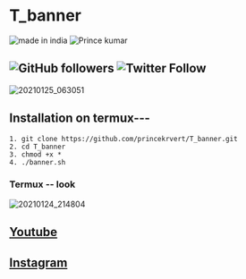 # T_banner

![made in india](https://img.shields.io/badge/MADE%20IN%20-INDIA-green?style=for-the-badge&logo=appveyor)
![Prince kumar](https://img.shields.io/badge/prince%20-kumar-green?style=for-the-badge&logo=appveyor)

![GitHub followers](https://img.shields.io/github/followers/princekrvert?style=for-the-badge)
![Twitter Follow](https://img.shields.io/twitter/follow/princekrvert?color=%23ff128c&label=%40princekrvert&style=for-the-badge)
---
![20210125_063051](https://user-images.githubusercontent.com/56459297/105649622-f0bf1900-5ed6-11eb-84b6-e4405bfbc3e1.png)

## Installation on termux---
```
1. git clone https://github.com/princekrvert/T_banner.git
2. cd T_banner
3. chmod +x *
4. ./banner.sh

```
### Termux -- look

![20210124_214804](https://user-images.githubusercontent.com/56459297/105637270-a5831700-5e92-11eb-88e3-541e277035fd.jpg)

## [Youtube](https://m.youtube.com/c/Princeweb)

## [Instagram](https://instagram.com/sirprincekrvert)

